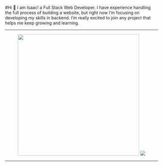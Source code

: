 #Hi 👋 I am Isaac! a Full Stack Web Developer. I have experience handling the full process of building a website, but right now I’m focusing on developing my skills in backend. I’m really excited to join any project that helps me keep growing and learning.

---

<p align="center">
  <img src="https://github-readme-stats.vercel.app/api?username=IsF-Alf&show_icons=true&theme=dark" width="400">
   <img src="https://github-readme-stats.vercel.app/api/top-langs/?username=IsF-Alf&layout=compact&theme=dark">
</p>

---

